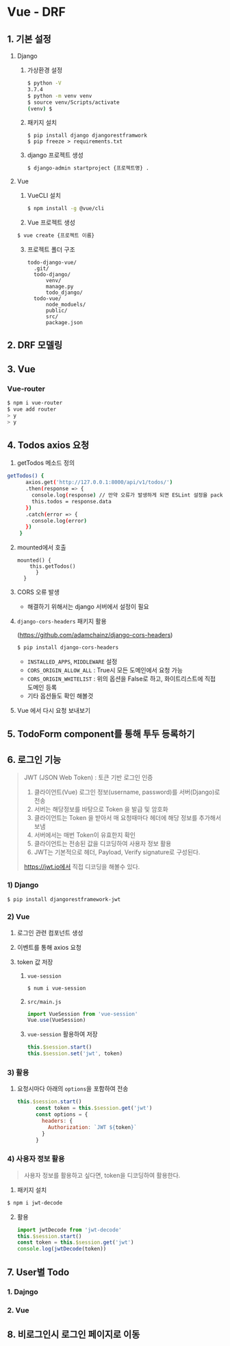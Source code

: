 # Vue - DRF

## 1. 기본 설정

1. Django

   1. 가상환경 설정

      ```bash
      $ python -V
      3.7.4
      $ python -m venv venv
      $ source venv/Scripts/activate
      (venv) $
      ```

      

   2. 패키지 설치

      ```
      $ pip install django djangorestframwork
      $ pip freeze > requirements.txt
      ```

   3. django 프로젝트 생성

      ```bash
      $ django-admin startproject {프로젝트명} .
      ```

      

2. Vue

   1. VueCLI 설치

      ```bash
      $ npm install -g @vue/cli
      ```

   2.  Vue 프로젝트 생성

      ```bash
      $ vue create {프로젝트 이름}
      ```

   3. 프로젝트 폴더 구조

      ```
      todo-django-vue/
      	.git/
      	todo-django/
      		venv/
      		manage.py
      		todo_django/
      	todo-vue/
      		node_moduels/
      		public/
      		src/
      		package.json
      ```



## 2. DRF 모델링

## 3. Vue

### Vue-router

```bash
$ npm i vue-router
$ vue add router
> y
> y
```



## 4. Todos axios 요청

1. getTodos 메소드 정의

```bash
getTodos() {
      axios.get('http://127.0.0.1:8000/api/v1/todos/')
      .then(response => {
        console.log(response) // 만약 오류가 발생하게 되면 ESLint 설정을 package.json에 추가
        this.todos = response.data
      })
      .catch(error => {
        console.log(error)
      })
    }
```

2. mounted에서 호출

   ```
   mounted() {
       this.getTodos()
         }
     }
   ```

   

3. CORS 오류 발생

   - 해결하기 위해서는 django 서버에서 설정이 필요

4. `django-cors-headers` 패키지 활용

   (https://github.com/adamchainz/django-cors-headers)

   ```bash
   $ pip install django-cors-headers
   ```

   - `INSTALLED_APPS`, `MIDDLEWARE` 설정
   - `CORS_ORIGIN_ALLOW_ALL` : True시 모든 도메인에서 요청 가능
   - `CORS_ORIGIN_WHITELIST` : 위의 옵션을 False로 하고, 화이트리스트에 직접 도메인 등록
   - 기타 옵션들도 확인 해볼것

5. Vue 에서 다시 요청 보내보기

## 5. TodoForm component를 통해 투두 등록하기

## 6. 로그인 기능

>JWT (JSON Web Token) : 토큰 기반 로그인 인증
>
>1. 클라이언트(Vue) 로그인 정보(username, password)를 서버(Django)로 전송
>2. 서버는 해당정보를 바탕으로 Token 을 발급 및 암호화
>3. 클라이언트는 Token 을 받아서 매 요청때마다 헤더에 해당 정보를 추가해서 보냄
>4. 서버에서는 매번 Token이 유효한지 확인
>5. 클라이언트는 전송된 값을 디코딩하여 사용자 정보 활용
>6. JWT는 기본적으로 헤더, Payload, Verify signature로 구성된다.
>
>https://jwt.io에서 직접 디코딩을 해볼수 있다.

### 1) Django

```bash
$ pip install djangorestframework-jwt
```

### 2) Vue

1. 로그인 관련 컴포넌트 생성

2. 이벤트를 통해 axios 요청

3. token 값 저장

   1. `vue-session` 

      ```bash
      $ num i vue-session
      ```

   2. `src/main.js`

      ```javascript
      import VueSession from 'vue-session'
      Vue.use(VueSession)
      ```

   3. `vue-session` 활용하여 저장

      ```javascript
      this.$session.start()
      this.$session.set('jwt', token)
      ```


### 3) 활용

1. 요청시마다 아래의 `options`을 포함하여 전송

   ```javascript
   this.$session.start()
         const token = this.$session.get('jwt')
         const options = {
           headers: {
             Authorization: `JWT ${token}`
           }
         }
   ```

   

### 4) 사용자 정보 활용

> 사용자 정보를 활용하고 싶다면, token을 디코딩하여 활용한다.

1. 패키지 설치

```bash
$ npm i jwt-decode
```

2. 활용

   ```javascript
   import jwtDecode from 'jwt-decode'
   this.$session.start()
   const token = this.$session.get('jwt')
   console.log(jwtDecode(token))
   
   ```

   

## 7. User별 Todo

### 1. Dajngo

### 2. Vue

## 8. 비로그인시 로그인 페이지로 이동

